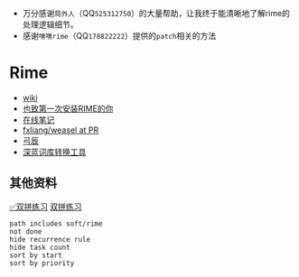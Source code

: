 - 万分感谢`局外人`（QQ`525312750`）的大量帮助，让我终于能清晰地了解rime的处理逻辑细节。
- 感谢`嘿嘿rime`（QQ`178822222`）提供的`patch`相关的方法
# Rime
- [wiki](https://github.com/rime/home/wiki)
- [也致第一次安装RIME的你](https://blog.csdn.net/xianghongai/article/details/79540525)
- [在线笔记](https://www.yuque.com/shenshanhongye/uo23kv/nuvz43)
- [fxliang/weasel at PR](https://github.com/fxliang/weasel/tree/PR)
- [弓辰](https://github.com/lotem)
- [深蓝词库转换工具](https://github.com/studyzy/imewlconverter/releases)

## 其他资料
[✅双拼练习](https://github.com/BlueSky-07/Shuang)
[双拼练习](https://github.com/Yidadaa/shuangpin)

```tasks
path includes soft/rime
not done
hide recurrence rule
hide task count
sort by start
sort by priority
```